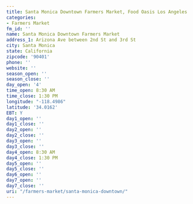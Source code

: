 ```yaml
---
title: Santa Monica Downtown Farmers Market, Food Oasis Los Angeles
categories:
- Farmers Market
fm_id: ''
name: Santa Monica Downtown Farmers Market
address_1: Arizona Ave between 2nd St and 3rd St
city: Santa Monica
state: California
zipcode: '90401'
phone: ''
website: ''
season_open: ''
season_close: ''
day_open: '4'
time_open: 8:30 AM
time_close: 1:30 PM
longitude: "-118.4986"
latitude: '34.0162'
EBT: Y
day1_open: ''
day1_close: ''
day2_open: ''
day2_close: ''
day3_open: ''
day3_close: ''
day4_open: 8:30 AM
day4_close: 1:30 PM
day5_open: ''
day5_close: ''
day6_open: ''
day7_open: ''
day7_close: ''
uri: "/farmers-market/santa-monica-downtown/"
---
```


